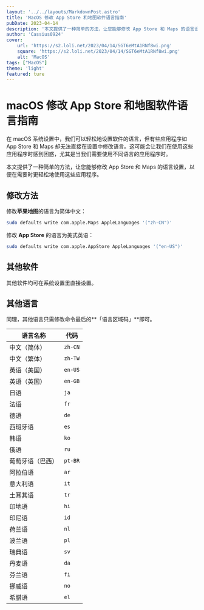 ```yaml
---
layout: '../../layouts/MarkdownPost.astro'
title: 'MacOS 修改 App Store 和地图软件语言指南'
pubDate: 2023-04-14
description: '本文提供了一种简单的方法，让您能够修改 App Store 和 Maps 的语言设置。'
author: 'Cassius0924'
cover:
    url: 'https://s2.loli.net/2023/04/14/SGT6eMtA1RNf8wi.png'
    square: 'https://s2.loli.net/2023/04/14/SGT6eMtA1RNf8wi.png'
    alt: 'MacOS'
tags: ["MacOS"]
theme: 'light'
featured: ture
---
```


# macOS 修改 App Store 和地图软件语言指南

在 macOS 系统设置中，我们可以轻松地设置软件的语言，但有些应用程序如 App Store 和 Maps 却无法直接在设置中修改语言。这可能会让我们在使用这些应用程序时感到困惑，尤其是当我们需要使用不同语言的应用程序时。

本文提供了一种简单的方法，让您能够修改 App Store 和 Maps 的语言设置，以便在需要时更轻松地使用这些应用程序。

## 修改方法

修改**苹果地图**的语言为简体中文：

```bash
sudo defaults write com.apple.Maps AppleLanguages '("zh-CN")'
```

修改 **App Store** 的语言为美式英语：

```bash
sudo defaults write com.apple.AppStore AppleLanguages '("en-US")'
```

## 其他软件

其他软件均可在系统设置里直接设置。

## 其他语言

同理，其他语言只需修改命令最后的**「语言区域码」**即可。

| 语言名称         | 代码    |
| ----------- | ------- |
| 中文（简体）     | `zh-CN` |
| 中文（繁体）     | `zh-TW` |
| 英语（美国）     | `en-US` |
| 英语（英国）     | `en-GB` |
| 日语             | `ja`    |
| 法语             | `fr`    |
| 德语             | `de`    |
| 西班牙语         | `es`    |
| 韩语             | `ko`    |
| 俄语             | `ru`    |
| 葡萄牙语（巴西） | `pt-BR` |
| 阿拉伯语         | `ar`    |
| 意大利语         | `it`    |
| 土耳其语         | `tr`    |
| 印地语           | `hi`    |
| 印尼语           | `id`    |
| 荷兰语           | `nl`    |
| 波兰语           | `pl`    |
| 瑞典语           | `sv`    |
| 丹麦语           | `da`    |
| 芬兰语           | `fi`    |
| 挪威语           | `no`    |
| 希腊语           | `el`    |
